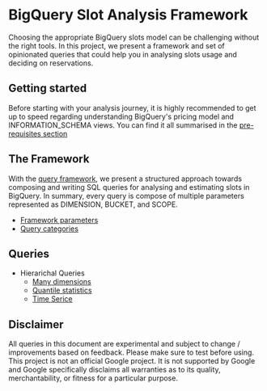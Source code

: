 # BigQuery Slot Analysis Framework

Choosing the appropriate BigQuery slots model can be challenging without the right tools. In this project, we present a framework and set of opinionated queries that could help you in analysing slots usage and deciding on reservations.

## Getting started

Before starting with your analysis journey, it is highly recommended to get up to speed regarding understanding BigQuery's pricing model and INFORMATION_SCHEMA views. You can find it all summarised in the [pre-requisites section](PREREQUISITES.md)

## The Framework

With the [query framework](FRAMEWORK.md), we present a structured approach towards composing and writing SQL queries for analysing and estimating slots in BigQuery. In summary, every query is compose of multiple parameters represented as DIMENSION, BUCKET, and SCOPE.

- [Framework parameters](FRAMEWORK.md#framework-parameters)
- [Query categories](FRAMEWORK.md#query-categories)

## Queries

- Hierarichal Queries
    - [Many dimensions](queries/hierarichal/many_dimensions)
    - [Quantile statistics](queries/hierarchical/quantile_statistics)
    - [Time Serice](queries/time-series/consumption_timeline)


## Disclaimer

All queries in this document are experimental and subject to change / improvements based on feedback. Please make sure to test before using. This project is not an official Google project. It is not supported by Google and Google specifically disclaims all warranties as to its quality, merchantability, or fitness for a particular purpose.

